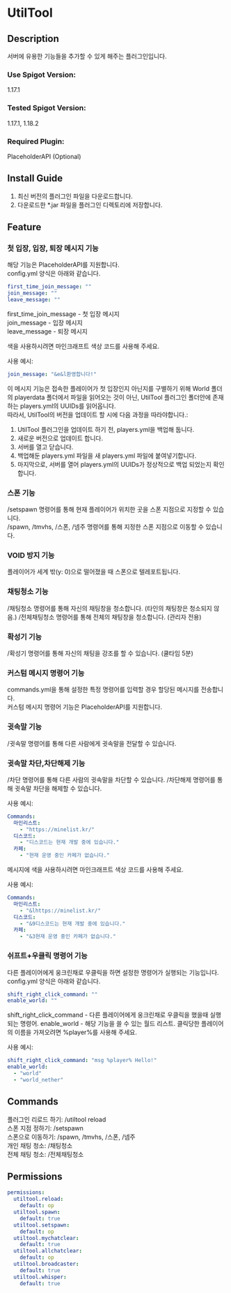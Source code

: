 # UtilTool
## Description
서버에 유용한 기능들을 추가할 수 있게 해주는 플러그인입니다.

### Use Spigot Version:
1.17.1
### Tested Spigot Version:
1.17.1, 1.18.2
### Required Plugin:
PlaceholderAPI (Optional)

## Install Guide
1. 최신 버전의 플러그인 파일을 다운로드합니다.
2. 다운로드한 *.jar 파일을 플러그인 디렉토리에 저장합니다.
## Feature

### 첫 입장, 입장, 퇴장 메시지 기능
해당 기능은 PlaceholderAPI를 지원합니다.  
config.yml 양식은 아래와 같습니다.
```yaml
first_time_join_message: ""
join_message: ""
leave_message: ""
```
first_time_join_message - 첫 입장 메시지  
join_message - 입장 메시지  
leave_message - 퇴장 메시지

색을 사용하시려면 마인크래프트 색상 코드를 사용해 주세요.

사용 예시:
```yaml
join_message: "&e&l환영합니다!"
```
이 메시지 기능은 접속한 플레이어가 첫 입장인지 아닌지를 구별하기 위해
World 폴더의 playerdata 폴더에서 파일을 읽어오는 것이 아닌,
UtilTool 플러그인 폴더안에 존재하는 players.yml의 UUIDs를 읽어옵니다.  
따라서, UtilTool의 버전을 업데이트 할 시에 다음 과정을 따라야합니다.:
1. UtilTool 플러그인을 업데이트 하기 전, players.yml을 백업해 둡니다.
2. 새로운 버전으로 업데이트 합니다.
3. 서버를 열고 닫습니다.
4. 백업해둔 players.yml 파일을 새 players.yml 파일에 붙여넣기합니다.
5. 마지막으로, 서버를 열어 players.yml의 UUIDs가 정상적으로 백업 되었는지 확인합니다.
### 스폰 기능
/setspawn 명령어를 통해 현재 플레이어가 위치한 곳을 스폰 지점으로 지정할 수 있습니다.  
/spawn, /tmvhs, /스폰, /넴주 명령어를 통해 지정한 스폰 지점으로 이동할 수 있습니다.  
### VOID 방지 기능
플레이어가 세계 밖(y: 0)으로 떨어졌을 때 스폰으로 텔레포트됩니다.
### 채팅청소 기능
/채팅청소 명령어를 통해 자신의 채팅창을 청소합니다. (타인의 채팅창은 청소되지 않음.)
/전체채팅청소 명령어를 통해 전체의 채팅창을 청소합니다. (관리자 전용)
### 확성기 기능
/확성기 명령어를 통해 자신의 채팅을 강조를 할 수 있습니다. (쿨타임 5분)  
### 커스텀 메시지 명령어 기능
commands.yml을 통해 설정한 특정 명령어를 입력할 경우 할당된 메시지를 전송합니다.  
커스텀 메시지 명령어 기능은 PlaceholderAPI를 지원합니다.
### 귓속말 기능
/귓속말 명령어를 통해 다른 사람에게 귓속말을 전달할 수 있습니다.
### 귓속말 차단,차단해제 기능
/차단 명령어를 통해 다른 사람의 귓속말을 차단할 수 있습니다.
/차단해제 명령어를 통해 귓속말 차단을 해제할 수 있습니다.

사용 예시:
```yaml
Commands:
  마인리스트:
    - "https://minelist.kr/"
  디스코드:
    - "디스코드는 현재 개발 중에 있습니다."
  카페:
    - "현재 운영 중인 카페가 없습니다."  
```
메시지에 색을 사용하시려면 마인크래프트 색상 코드를 사용해 주세요.

사용 예시:
```yaml
Commands:
  마인리스트:
    - "&lhttps://minelist.kr/"
  디스코드:
    - "&9디스코드는 현재 개발 중에 있습니다."
  카페:
    - "&3현재 운영 중인 카페가 없습니다."  
```

### 쉬프트+우클릭 명령어 기능
다른 플레이어에게 웅크린채로 우클릭을 하면 설정한 명령어가 실행되는 기능입니다.
config.yml 양식은 아래와 같습니다.
```yaml
shift_right_click_command: ""
enable_world: ""
```
shift_right_click_command - 다른 플레이어에게 웅크린채로 우클릭을 했을때 실행되는 명령어.
enable_world - 해당 기능을 쓸 수 있는 월드 리스트.
클릭당한 플레이어의 이름을 가져오려면 %player%를 사용해 주세요.

사용 예시:
```yaml
shift_right_click_command: "msg %player% Hello!"
enable_world:
  - "world"
  - "world_nether"
```


## Commands
플러그인 리로드 하기: /utiltool reload  
스폰 지점 정하기: /setspawn  
스폰으로 이동하기: /spawn, /tmvhs, /스폰, /넴주  
개인 채팅 청소: /채팅청소  
전체 채팅 청소: /전체채팅청소
## Permissions
```yaml
permissions:
  utiltool.reload:
    default: op
  utiltool.spawn:
    default: true
  utiltool.setspawn:
    default: op
  utiltool.mychatclear:
    default: true
  utiltool.allchatclear:
    default: op
  utiltool.broadcaster:
    default: true
  utiltool.whisper:
    default: true
```
